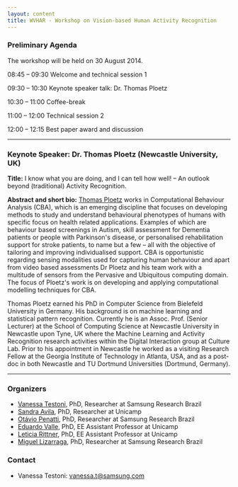 ```yaml
---
layout: content
title: WVHAR - Workshop on Vision-based Human Activity Recognition 
---
```


### Preliminary Agenda

The workshop will be held on 30 August 2014.

08:45 &ndash; 09:30 Welcome and technical session 1

09:30 &ndash; 10:30 Keynote speaker talk: Dr. Thomas Ploetz

10:30 &ndash; 11:00 Coffee-break

11:00 &ndash; 12:00 Technical session 2

12:00 &ndash; 12:15 Best paper award and discussion

* * *

### Keynote Speaker: Dr. Thomas Ploetz (Newcastle University, UK) 

**Title:** I know what you are doing, and I can tell how well! &ndash; An outlook beyond (traditional) Activity Recognition.

**Abstract and short bio:** [Thomas Ploetz](http://www.thomasploetz.de) works in Computational Behaviour Analysis (CBA), which is an emerging discipline that focuses on developing methods to study and understand behavioural phenotypes of humans with specific focus on health related applications. Examples of which are behaviour based screenings in Autism, skill assessment for Dementia patients or people with Parkinson's disease, or personalised rehabilitation support for stroke patients, to name but a few &ndash; all with the objective of tailoring and improving individualised support. CBA is opportunistic regarding sensing modalities used for capturing human behaviour and apart from video based assessments Dr Ploetz and his team work with a multitude of sensors from the Pervasive and Ubiquitous computing domain. The focus of Ploetz's work is on developing and applying computational modelling techniques for CBA.

Thomas Ploetz earned his PhD in Computer Science from Bielefeld University in Germany. His background is on machine learning and statistical pattern recognition. Currently he is an Assoc. Prof. (Senior Lecturer) at the School of Computing Science at Newcastle University in Newcastle upon Tyne, UK where the Machine Learning and Activity Recognition research activities within the Digital Interaction group at Culture Lab. Prior to his appointment in Newcastle he worked as a visiting Research Fellow at the Georgia Institute of Technology in Atlanta, USA, and as a post-doc in both Newcastle and TU Dortmund Universities (Dortmund, Germany).

* * *

### Organizers

- [Vanessa Testoni](http://lattes.cnpq.br/0957464563211928), PhD, Researcher at Samsung Research Brazil
- [Sandra Avila](http://lattes.cnpq.br/8343699060914150), PhD, Researcher at Unicamp
- [Ot&aacute;vio Penatti](http://lattes.cnpq.br/9435126211245735), PhD, Researcher at Samsung Research Brazil
- [Eduardo Valle](http://lattes.cnpq.br/6301401714714951), PhD, EE Assistant Professor at Unicamp
- [Leticia Rittner](http://lattes.cnpq.br/6540619386101635), PhD, EE Assistant Professor at Unicamp
- [Miguel Lizarraga](http://lattes.cnpq.br/8820652347287112), PhD, Researcher at Samsung Research Brazil 

### Contact

- Vanessa Testoni: [vanessa.t@samsung.com](mailto:vanessa.t@samsung.com)